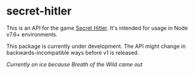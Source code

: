 # secret-hitler

This is an API for the game [Secret Hitler](http://secrethitler.com/). It's intended for usage in Node v7.6+ environments.

This package is currently under development. The API might change in backwards-incompatible ways before v1 is released.

*Currently on ice because Breath of the Wild came out*
